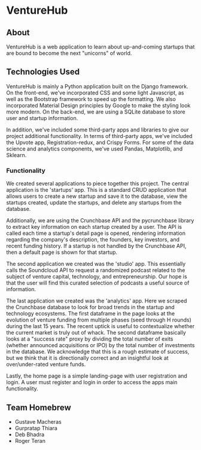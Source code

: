 # VentureHub

## About

VentureHub is a web application to learn about up-and-coming startups that are bound to become the next "unicorns" of world.

## Technologies Used

VentureHub is mainly a Python application built on the Django framework. On the front-end, we've incorporated CSS and some light Javascript, as well as the Bootstrap framework to speed up the formatting. We also incorporated Material Design principles by Google to make the styling look more modern. On the back-end, we are using a SQLite database to store user and startup information.

In addition, we've included some third-party apps and libraries to give our project additional functionality. In terms of third-party apps, we've included the Upvote app, Registration-redux, and Crispy Forms. For some of the data science and analytics components, we've used Pandas, Matplotlib, and Sklearn.

### Functionality

We created several applications to piece together this project. The central application is the 'startups' app. This is a standard CRUD application that allows users to create a new startup and save it to the database, view the startups created, update the startups, and delete any startups from the database.

Additionally, we are using the Crunchbase API and the pycrunchbase library to extract key information on each startup created by a user. The API is called each time a startup's detail page is opened, rendering information regarding the company's description, the founders, key investors, and recent funding history. If a startup is not handled by the Crunchbase API, then a default page is shown for that startup.

The second application we created was the 'studio' app. This essentially calls the Soundcloud API to request a randomized podcast related to the subject of venture capital, technology, and entrepreneurship. Our hope is that the user will find this curated selection of podcasts a useful source of information.

The last application we created was the 'analytics' app. Here we scraped the Crunchbase database to look for broad trends in the startup and technology ecosystems. The first dataframe in the page looks at the evolution of venture funding from multiple phases (seed through H rounds) during the last 15 years. The recent uptick is useful to contextualize whether the current market is truly out of whack. The second dataframe basically looks at a "success rate" proxy by dividing the total number of exits (whether announced acquisitions or IPO) by the total number of investments in the database. We acknowledge that this is a rough estimate of success, but we think that it is directionally correct and an insightful look at over/under-rated venture funds.

Lastly, the home page is a simple landing-page with user registration and login. A user must register and login in order to access the apps main functionality.

## Team Homebrew

- Gustave Macheras
- Gurpratap Thiara
- Deb Bhadra
- Roger Teran
